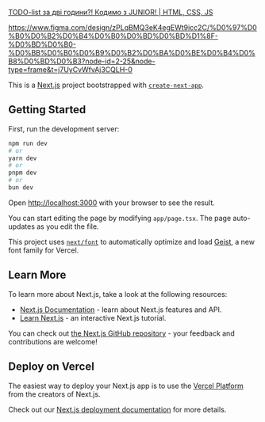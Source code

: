 [TODO-list за дві години?! Кодимо з JUNIOR! | HTML, CSS, JS](https://www.youtube.com/watch?v=cPcbGa3-Xc8)

https://www.figma.com/design/zPLqBMQ3eK4egEWt9icc2C/%D0%97%D0%B0%D0%B2%D0%B4%D0%B0%D0%BD%D0%BD%D1%8F-%D0%BD%D0%B0-%D0%BB%D0%B0%D0%B9%D0%B2%D0%BA%D0%BE%D0%B4%D0%B8%D0%BD%D0%B3?node-id=2-25&node-type=frame&t=j7UyCvWfvAj3CQLH-0

This is a [Next.js](https://nextjs.org) project bootstrapped with [`create-next-app`](https://nextjs.org/docs/app/api-reference/cli/create-next-app).

## Getting Started

First, run the development server:

```bash
npm run dev
# or
yarn dev
# or
pnpm dev
# or
bun dev
```

Open [http://localhost:3000](http://localhost:3000) with your browser to see the result.

You can start editing the page by modifying `app/page.tsx`. The page auto-updates as you edit the file.

This project uses [`next/font`](https://nextjs.org/docs/app/building-your-application/optimizing/fonts) to automatically optimize and load [Geist](https://vercel.com/font), a new font family for Vercel.

## Learn More

To learn more about Next.js, take a look at the following resources:

- [Next.js Documentation](https://nextjs.org/docs) - learn about Next.js features and API.
- [Learn Next.js](https://nextjs.org/learn) - an interactive Next.js tutorial.

You can check out [the Next.js GitHub repository](https://github.com/vercel/next.js) - your feedback and contributions are welcome!

## Deploy on Vercel

The easiest way to deploy your Next.js app is to use the [Vercel Platform](https://vercel.com/new?utm_medium=default-template&filter=next.js&utm_source=create-next-app&utm_campaign=create-next-app-readme) from the creators of Next.js.

Check out our [Next.js deployment documentation](https://nextjs.org/docs/app/building-your-application/deploying) for more details.
